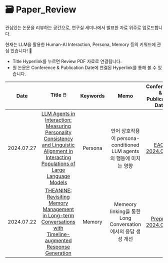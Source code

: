 # 🗃️ Paper_Review
관심있는 논문을 리뷰하는 공간으로, 연구실 세미나에서 발표한 자료 위주로 업로드합니다.

현재는 LLM을 활용한 Human-AI Interaction, Persona, Memory 등의 키워드에 관심 있습니다! 🐣

- Title Hyperlink를 누르면 Review PDF 자료로 연결됩니다.
- 원 논문은 Conference & Publication Date에 연결된 Hyperlink를 통해 볼 수 있습니다.



|   Date  |               Title  🖱️       |  Keywords  | Memo | Conference & Publication Date  |
|:----------------:|:---------------------------------:|:----------:|:------------:|:-----------------:|
| 2024.07.27 | [LLM Agents in Interaction: Measuring Personality Consistency and Linguistic Alignment in Interacting Populations of Large Language Models]()|   Persona   |  언어 상호작용이 persona-conditioned LLM agents의 행동에 미치는 영향 | [EACL </br> 2024.02.05](https://arxiv.org/abs/2402.02896)      |
|  2024.07.22   | [THEANINE: Revisiting Memory Management in Long-term Conversations with Timeline-augmented Response Generation](https://github.com/Minju-nimm/Paper_Review/blob/main/Memory/THEANINE.pdf)|   Memory   | Memeory linking을 통한 Long Conversation에서의 응답 생성 개선  | [Preprint </br> 2024.06.16](https://arxiv.org/abs/2406.10996)      |
